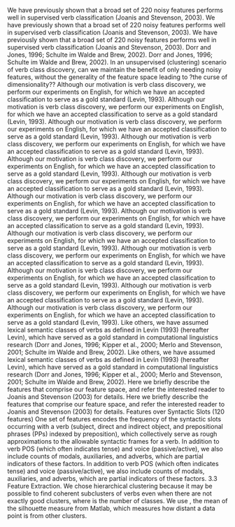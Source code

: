 We have previously shown that a broad set of 220 noisy features performs well in supervised verb classification (Joanis and Stevenson, 2003).
We have previously shown that a broad set of 220 noisy features performs well in supervised verb classification (Joanis and Stevenson, 2003).
We have previously shown that a broad set of 220 noisy features performs well in supervised verb classification (Joanis and Stevenson, 2003).
Dorr and Jones, 1996; Schulte im Walde and Brew, 2002).
Dorr and Jones, 1996; Schulte im Walde and Brew, 2002).
In an unsupervised (clustering) scenario of verb class discovery, can we maintain the benefit of only needing noisy features, without the generality of the feature space leading to ?the curse of dimensionality??
Although our motivation is verb class discovery, we perform our experiments on English, for which we have an accepted classification to serve as a gold standard (Levin, 1993).
Although our motivation is verb class discovery, we perform our experiments on English, for which we have an accepted classification to serve as a gold standard (Levin, 1993).
Although our motivation is verb class discovery, we perform our experiments on English, for which we have an accepted classification to serve as a gold standard (Levin, 1993).
Although our motivation is verb class discovery, we perform our experiments on English, for which we have an accepted classification to serve as a gold standard (Levin, 1993).
Although our motivation is verb class discovery, we perform our experiments on English, for which we have an accepted classification to serve as a gold standard (Levin, 1993).
Although our motivation is verb class discovery, we perform our experiments on English, for which we have an accepted classification to serve as a gold standard (Levin, 1993).
Although our motivation is verb class discovery, we perform our experiments on English, for which we have an accepted classification to serve as a gold standard (Levin, 1993).
Although our motivation is verb class discovery, we perform our experiments on English, for which we have an accepted classification to serve as a gold standard (Levin, 1993).
Although our motivation is verb class discovery, we perform our experiments on English, for which we have an accepted classification to serve as a gold standard (Levin, 1993).
Although our motivation is verb class discovery, we perform our experiments on English, for which we have an accepted classification to serve as a gold standard (Levin, 1993).
Although our motivation is verb class discovery, we perform our experiments on English, for which we have an accepted classification to serve as a gold standard (Levin, 1993).
Although our motivation is verb class discovery, we perform our experiments on English, for which we have an accepted classification to serve as a gold standard (Levin, 1993).
Although our motivation is verb class discovery, we perform our experiments on English, for which we have an accepted classification to serve as a gold standard (Levin, 1993).
Like others, we have assumed lexical semantic classes of verbs as defined in Levin (1993) (hereafter Levin), which have served as a gold standard in computational linguistics research (Dorr and Jones, 1996; Kipper et al., 2000; Merlo and Stevenson, 2001; Schulte im Walde and Brew, 2002).
Like others, we have assumed lexical semantic classes of verbs as defined in Levin (1993) (hereafter Levin), which have served as a gold standard in computational linguistics research (Dorr and Jones, 1996; Kipper et al., 2000; Merlo and Stevenson, 2001; Schulte im Walde and Brew, 2002).
Here we briefly describe the features that comprise our feature space, and refer the interested reader to Joanis and Stevenson (2003) for details.
Here we briefly describe the features that comprise our feature space, and refer the interested reader to Joanis and Stevenson (2003) for details.
Features over Syntactic Slots (120 features) One set of features encodes the frequency of the syntactic slots occurring with a verb (subject, direct and indirect object, and prepositional phrases (PPs) indexed by preposition), which collectively serve as rough approximations to the allowable syntactic frames for a verb.
In addition to verb POS (which often indicates tense) and voice (passive/active), we also include counts of modals, auxiliaries, and adverbs, which are partial indicators of these factors.
In addition to verb POS (which often indicates tense) and voice (passive/active), we also include counts of modals, auxiliaries, and adverbs, which are partial indicators of these factors.
3.3 Feature Extraction.
We chose hierarchical clustering because it may be possible to find coherent subclusters of verbs even when there are not exactly good clusters, where is the number of classes.
We use , the mean of the silhouette measure from Matlab, which measures how distant a data point is from other clusters.

